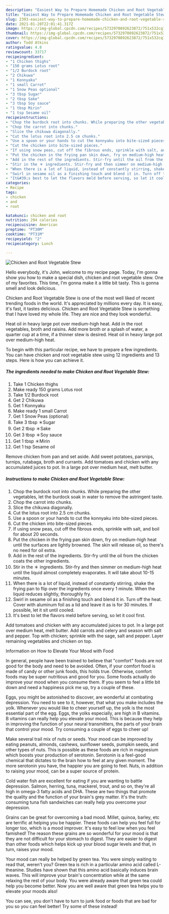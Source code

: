 ```yaml
---
description: "Easiest Way to Prepare Homemade Chicken and Root Vegetable Stew"
title: "Easiest Way to Prepare Homemade Chicken and Root Vegetable Stew"
slug: 2393-easiest-way-to-prepare-homemade-chicken-and-root-vegetable-stew
date: 2021-01-28T22:01:41.317Z
image: https://img-global.cpcdn.com/recipes/5732970892623872/751x532cq70/chicken-and-root-vegetable-stew-recipe-main-photo.jpg
thumbnail: https://img-global.cpcdn.com/recipes/5732970892623872/751x532cq70/chicken-and-root-vegetable-stew-recipe-main-photo.jpg
cover: https://img-global.cpcdn.com/recipes/5732970892623872/751x532cq70/chicken-and-root-vegetable-stew-recipe-main-photo.jpg
author: Todd Atkins
ratingvalue: 4.8
reviewcount: 33717
recipeingredient:
- "1 Chicken thighs"
- "150 grams Lotus root"
- "1/2 Burdock root"
- "2 Chikuwa"
- "1 Konnyaku"
- "1 small Carrot"
- "1 Snow Peas optional"
- "3 tbsp Sugar"
- "2 tbsp Sake"
- "3 tbsp Soy sauce"
- "1 tbsp Mirin"
- "1 tsp Sesame oil"
recipeinstructions:
- "Chop the burdock root into chunks. While preparing the other vegetables, let the burdock soak in water to remove the astringent taste."
- "Chop the carrot into chunks."
- "Slice the chikuwa diagonally."
- "Cut the lotus root into 2.5 cm chunks."
- "Use a spoon or your hands to cut the konnyaku into bite-sized pieces."
- "Cut the chicken into bite-sized pieces."
- "If using snow peas, cut off the fibrous ends, sprinkle with salt, and boil for about 20 seconds."
- "Put the chicken in the frying pan skin down, fry on medium-high heat until the surfaces are lightly browned. The skin will release oil, so there&#39;s no need for oil extra."
- "Add in the rest of the ingredients. Stir-fry until the oil from the chicken coats the other ingredients."
- "Stir in the ＊ ingredients. Stir-fry and then simmer on medium-high heat until the liquid almost completely evaporates. It will take about 10-15 minutes."
- "When there is a lot of liquid, instead of constantly stirring, shake the frying pan to flip over the ingredients once every 1 minute. When the liquid reduces slightly, thoroughly fry."
- "Swirl in sesame oil as a finishing touch and blend it in. Turn off the heat. Cover with aluminum foil as a lid and leave it as is for 30 minutes. If possible, let it sit until cooled."
- "It&#39;s best to let the flavors meld before serving, so let it cool first."
categories:
- Recipe
tags:
- chicken
- and
- root

katakunci: chicken and root 
nutrition: 294 calories
recipecuisine: American
preptime: "PT30M"
cooktime: "PT31M"
recipeyield: "2"
recipecategory: Lunch

---
```



![Chicken and Root Vegetable Stew](https://img-global.cpcdn.com/recipes/5732970892623872/751x532cq70/chicken-and-root-vegetable-stew-recipe-main-photo.jpg)

Hello everybody, it's John, welcome to my recipe page. Today, I'm gonna show you how to make a special dish, chicken and root vegetable stew. One of my favorites. This time, I'm gonna make it a little bit tasty. This is gonna smell and look delicious.

Chicken and Root Vegetable Stew is one of the most well liked of recent trending foods in the world. It's appreciated by millions every day. It is easy, it's fast, it tastes delicious. Chicken and Root Vegetable Stew is something that I have loved my whole life. They are nice and they look wonderful.

Heat oil in heavy large pot over medium-high heat. Add in the root vegetables, broth and raisins. Add more broth or a splash of water, a quarter cup at a time, if a thinner stew is desired. Heat oil in heavy large pot over medium-high heat.


To begin with this particular recipe, we have to prepare a few ingredients. You can have chicken and root vegetable stew using 12 ingredients and 13 steps. Here is how you can achieve it.

<!--inarticleads1-->

##### The ingredients needed to make Chicken and Root Vegetable Stew:

1. Take 1 Chicken thighs
1. Make ready 150 grams Lotus root
1. Take 1/2 Burdock root
1. Get 2 Chikuwa
1. Get 1 Konnyaku
1. Make ready 1 small Carrot
1. Get 1 Snow Peas (optional)
1. Take 3 tbsp ＊Sugar
1. Get 2 tbsp ＊Sake
1. Get 3 tbsp ＊Soy sauce
1. Get 1 tbsp ＊Mirin
1. Get 1 tsp Sesame oil


Remove chicken from pan and set aside. Add sweet potatoes, parsnips, turnips, rutabaga, broth and currants. Add tomatoes and chicken with any accumulated juices to pot. In a large pot over medium heat, melt butter. 

<!--inarticleads2-->

##### Instructions to make Chicken and Root Vegetable Stew:

1. Chop the burdock root into chunks. While preparing the other vegetables, let the burdock soak in water to remove the astringent taste.
1. Chop the carrot into chunks.
1. Slice the chikuwa diagonally.
1. Cut the lotus root into 2.5 cm chunks.
1. Use a spoon or your hands to cut the konnyaku into bite-sized pieces.
1. Cut the chicken into bite-sized pieces.
1. If using snow peas, cut off the fibrous ends, sprinkle with salt, and boil for about 20 seconds.
1. Put the chicken in the frying pan skin down, fry on medium-high heat until the surfaces are lightly browned. The skin will release oil, so there&#39;s no need for oil extra.
1. Add in the rest of the ingredients. Stir-fry until the oil from the chicken coats the other ingredients.
1. Stir in the ＊ ingredients. Stir-fry and then simmer on medium-high heat until the liquid almost completely evaporates. It will take about 10-15 minutes.
1. When there is a lot of liquid, instead of constantly stirring, shake the frying pan to flip over the ingredients once every 1 minute. When the liquid reduces slightly, thoroughly fry.
1. Swirl in sesame oil as a finishing touch and blend it in. Turn off the heat. Cover with aluminum foil as a lid and leave it as is for 30 minutes. If possible, let it sit until cooled.
1. It&#39;s best to let the flavors meld before serving, so let it cool first.


Add tomatoes and chicken with any accumulated juices to pot. In a large pot over medium heat, melt butter. Add carrots and celery and season with salt and pepper. Top with chicken; sprinkle with the sage, salt and pepper. Layer remaining vegetables and chicken on top. 

Information on How to Elevate Your Mood with Food


In general, people have been trained to believe that "comfort" foods are not good for the body and need to be avoided. Often, if your comfort food is made of candy or other junk foods, this holds true. Otherwise, comfort foods may be super nutritious and good for you. Some foods actually do improve your mood when you consume them. If you seem to feel a little bit down and need a happiness pick me up, try a couple of these.

Eggs, you might be astonished to discover, are wonderful at combating depression. You need to see to it, however, that what you make includes the yolk. Whenever you would like to cheer yourself up, the yolk is the most essential part of the egg. Eggs, the yolks especially, are high in B vitamins. B vitamins can really help you elevate your mood. This is because they help in improving the function of your neural transmitters, the parts of your brain that control your mood. Try consuming a couple of eggs to cheer up!

Make several trail mix of nuts or seeds. Your mood can be improved by eating peanuts, almonds, cashews, sunflower seeds, pumpkin seeds, and other types of nuts. This is possible as these foods are rich in magnesium which boosts your production of serotonin. Serotonin is a feel-good chemical that dictates to the brain how to feel at any given moment. The more serotonin you have, the happier you are going to feel. Nuts, in addition to raising your mood, can be a super source of protein.

Cold water fish are excellent for eating if you are wanting to battle depression. Salmon, herring, tuna, mackerel, trout, and so on, they're all high in omega-3 fatty acids and DHA. These are two things that promote the quality and the function of your brain's grey matter. It's the truth: consuming tuna fish sandwiches can really help you overcome your depression. 

Grains can be great for overcoming a bad mood. Millet, quinoa, barley, etc are terrific at helping you be happier. These foods can help you feel full for longer too, which is a mood improver. It's easy to feel low when you feel famished! The reason these grains are so wonderful for your mood is that they are not difficult for your stomach to digest. They are easier to digest than other foods which helps kick up your blood sugar levels and that, in turn, raises your mood.

Your mood can really be helped by green tea. You were simply waiting to read that, weren't you? Green tea is rich in a particular amino acid called L-theanine. Studies have shown that this amino acid basically induces brain waves. This will improve your brain's concentration while at the same relaxing the rest of your body. You were already aware that green tea could help you become better. Now you are well aware that green tea helps you to elevate your moods also!

You can see, you don't have to turn to junk food or foods that are bad for you so you can feel better! Try some of these instead!

